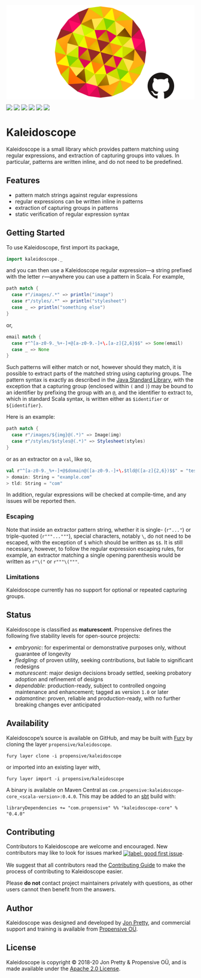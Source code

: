 <img src="/doc/images/github.png" valign="middle">

[<img src="https://img.shields.io/badge/gitter-discuss%2Fkaleidoscope-f000762?style=for-the-badge" height="24">](https://gitter.im/propensive/kaleidoscope)
[<img src="https://img.shields.io/discord/633198088311537684?color=8899f7&label=DISCORD&style=for-the-badge" height="24">](https://discord.gg/CHCPjERybv)
[<img src="https://img.shields.io/matrix/propensive.kaleidoscope:matrix.org?label=MATRIX&color=0dbd8b&style=for-the-badge" height="24">](https://app.element.io/#/room/#propensive.kaleidoscope:matrix.org)
[<img src="https://img.shields.io/twitter/follow/propensive?color=%2300acee&label=TWITTER&style=for-the-badge" height="24">](https://twitter.com/propensive)
[<img src="https://img.shields.io/maven-central/v/com.propensive/kaleidoscope-core_2.12?color=2465cd&style=for-the-badge" height="24">](https://search.maven.org/artifact/com.propensive/kaleidoscope-core_2.12)
[<img src="https://img.shields.io/badge/vent-propensive%2Fkaleidoscope-f05662?style=for-the-badge" height="24">](https://vent.dev)

# Kaleidoscope

Kaleidoscope is a small library which provides pattern matching using regular expressions, and extraction of capturing groups into values. In particular, patterns are written inline, and do not need to be predefined.

## Features

- pattern match strings against regular expressions
- regular expressions can be written inline in patterns
- extraction of capturing groups in patterns
- static verification of regular expression syntax


## Getting Started

To use Kaleidoscope, first import its package,
```scala
import kaleidoscope._
```

and you can then use a Kaleidoscope regular expression—a string prefixed with
the letter `r`—anywhere you can use a pattern in Scala. For example,
```scala
path match {
  case r"/images/.*" => println("image")
  case r"/styles/.*" => println("stylesheet")
  case _ => println("something else")
}
```
or,
```scala
email match {
  case r"^[a-z0-9._%+-]+@[a-z0-9.-]+\.[a-z]{2,6}$$" => Some(email)
  case _ => None
}
```

Such patterns will either match or not, however should they match, it is
possible to extract parts of the matched string using capturing groups. The
pattern syntax is exactly as described in the [Java Standard
Library](https://docs.oracle.com/javase/7/docs/api/java/util/regex/Pattern.html),
with the exception that a capturing group (enclosed within `(` and `)`) may be
bound to an identifier by prefixing the group with an `@`, and the identifier
to extract to, which in standard Scala syntax, is written either as
`$identifier` or `${identifier}`.

Here is an example:
```scala
path match {
  case r"/images/${img}@(.*)" => Image(img)
  case r"/styles/$styles@(.*)" => Stylesheet(styles)
}
```

or as an extractor on a `val`, like so,
```scala
val r"^[a-z0-9._%+-]+@$domain@([a-z0-9.-]+\.$tld@([a-z]{2,6})$$" = "test@example.com"
> domain: String = "example.com"
> tld: String = "com"
```

In addition, regular expressions will be checked at compile-time, and any
issues will be reported then.

### Escaping

Note that inside an extractor pattern string, whether it is single- (`r"..."`)
or triple-quoted (`r"""..."""`), special characters, notably `\`, do not need
to be escaped, with the exception of `$` which should be written as `$$`. It is
still necessary, however, to follow the regular expression escaping rules, for
example, an extractor matching a single opening parenthesis would be written as
`r"\("` or `r"""\("""`.

### Limitations

Kaleidoscope currently has no support for optional or repeated capturing
groups.


## Status

Kaleidoscope is classified as __maturescent__. Propensive defines the following five stability levels for open-source projects:

- _embryonic_: for experimental or demonstrative purposes only, without guarantee of longevity
- _fledgling_: of proven utility, seeking contributions, but liable to significant redesigns
- _maturescent_: major design decisions broady settled, seeking probatory adoption and refinement of designs
- _dependable_: production-ready, subject to controlled ongoing maintenance and enhancement; tagged as version `1.0` or later
- _adamantine_: proven, reliable and production-ready, with no further breaking changes ever anticipated

## Availability

Kaleidoscope&rsquo;s source is available on GitHub, and may be built with [Fury](https://github.com/propensive/fury) by
cloning the layer `propensive/kaleidoscope`.
```
fury layer clone -i propensive/kaleidoscope
```
or imported into an existing layer with,
```
fury layer import -i propensive/kaleidoscope
```
A binary is available on Maven Central as `com.propensive:kaleidoscope-core_<scala-version>:0.4.0`. This may be added
to an [sbt](https://www.scala-sbt.org/) build with:
```
libraryDependencies += "com.propensive" %% "kaleidoscope-core" % "0.4.0"
```

## Contributing

Contributors to Kaleidoscope are welcome and encouraged. New contributors may like to look for issues marked
<a href="https://github.com/propensive/kaleidoscope/labels/good%20first%20issue"><img alt="label: good first issue"
src="https://img.shields.io/badge/-good%20first%20issue-67b6d0.svg" valign="middle"></a>.

We suggest that all contributors read the [Contributing Guide](/contributing.md) to make the process of
contributing to Kaleidoscope easier.

Please __do not__ contact project maintainers privately with questions, as other users cannot then benefit from
the answers.

## Author

Kaleidoscope was designed and developed by [Jon Pretty](https://twitter.com/propensive), and commercial support and
training is available from [Propensive O&Uuml;](https://propensive.com/).



## License

Kaleidoscope is copyright &copy; 2018-20 Jon Pretty & Propensive O&Uuml;, and is made available under the
[Apache 2.0 License](/license.md).
